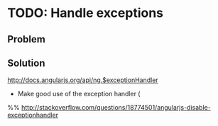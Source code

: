 # TODO: Handle exceptions

## Problem


## Solution

http://docs.angularjs.org/api/ng.$exceptionHandler

* Make good use of the exception handler (

%% http://stackoverflow.com/questions/18774501/angularjs-disable-exceptionhandler
